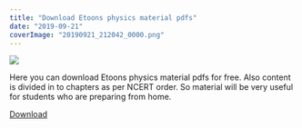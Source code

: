 ```yaml
---
title: "Download Etoons physics material pdfs"
date: "2019-09-21"
coverImage: "20190921_212042_0000.png"
---
```


![](/images/20190921_212042_0000-1024x576.png)

Here you can download Etoons physics material pdfs for free. Also content is divided in to chapters as per NCERT order. So material will be very useful for students who are preparing from home.

[Download](https://drive.google.com/folderview?id=11if6ITMAyjjdrEEta-IIR2y-VB-U6baB)
